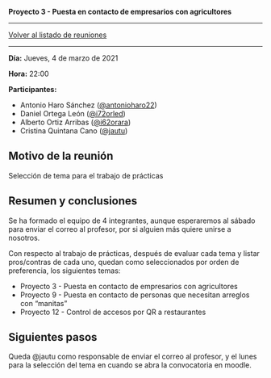 __Proyecto 3 - Puesta en contacto de empresarios con agricultores__

---

[Volver al listado de reuniones](meeting.md)

---

**Día:** Jueves, 4 de marzo de 2021

**Hora:** 22:00

**Participantes:**

* Antonio Haro Sánchez ([@antonioharo22](https://github.com/antonioharo22))
* Daniel Ortega León ([@i72orled](https://github.com/i72orled))
* Alberto Ortiz Arribas ([@i62orara](https://github.com/i62orara))
* Cristina Quintana Cano ([@jautu](https://github.com/jautu))

## Motivo de la reunión

Selección de tema para el trabajo de prácticas

## Resumen y conclusiones

Se ha formado el equipo de 4 integrantes, aunque esperaremos al sábado para enviar el correo al profesor, por si alguien más quiere unirse a nosotros.

Con respecto al trabajo de prácticas, después de evaluar cada tema y listar pros/contras de cada uno, quedan como seleccionados por orden de preferencia, los siguientes temas:
* Proyecto 3 - Puesta en contacto de empresarios con agricultores
* Proyecto 9 - Puesta en contacto de personas que necesitan arreglos con “manitas”
* Proyecto 12 - Control de accesos por QR a restaurantes

## Siguientes pasos

Queda @jautu como responsable de enviar el correo al profesor, y el lunes para la selección del tema en cuando se abra la convocatoria en moodle.
